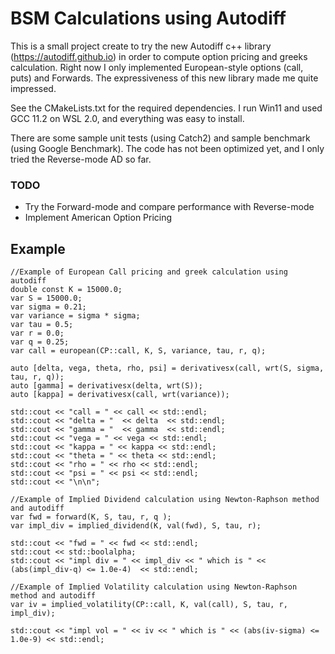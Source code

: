 #  BSM Calculations using Autodiff

This is a small project create to try the new Autodiff c++ library (https://autodiff.github.io) in order to compute option pricing and greeks calculation. 
Right now I only implemented European-style options (call, puts) and Forwards. The expressiveness of this new library made me quite impressed. 

See the CMakeLists.txt for the required dependencies. I run Win11 and used GCC 11.2 on WSL 2.0, and everything was easy to install.

There are some sample unit tests (using Catch2) and sample benchmark (using Google Benchmark). The code has not been optimized yet, and I only tried the Reverse-mode AD so far. 

### TODO
* Try the Forward-mode and compare performance with Reverse-mode
* Implement American Option Pricing

## Example 

    //Example of European Call pricing and greek calculation using autodiff
    double const K = 15000.0;
    var S = 15000.0;
    var sigma = 0.21;
    var variance = sigma * sigma;
    var tau = 0.5;
    var r = 0.0;
    var q = 0.25;
    var call = european(CP::call, K, S, variance, tau, r, q);

    auto [delta, vega, theta, rho, psi] = derivativesx(call, wrt(S, sigma, tau, r, q));
    auto [gamma] = derivativesx(delta, wrt(S));
    auto [kappa] = derivativesx(call, wrt(variance));

    std::cout << "call = " << call << std::endl;
    std::cout << "delta = "  << delta  << std::endl;
    std::cout << "gamma = "  << gamma  << std::endl;
    std::cout << "vega = " << vega << std::endl;
    std::cout << "kappa = " << kappa << std::endl;
    std::cout << "theta = " << theta << std::endl;
    std::cout << "rho = " << rho << std::endl;
    std::cout << "psi = " << psi << std::endl;
    std::cout << "\n\n";

    //Example of Implied Dividend calculation using Newton-Raphson method and autodiff
    var fwd = forward(K, S, tau, r, q );
    var impl_div = implied_dividend(K, val(fwd), S, tau, r);

    std::cout << "fwd = " << fwd << std::endl;
    std::cout << std::boolalpha;
    std::cout << "impl div = " << impl_div << " which is " << (abs(impl_div-q) <= 1.0e-4)  << std::endl;

    //Example of Implied Volatility calculation using Newton-Raphson method and autodiff
    var iv = implied_volatility(CP::call, K, val(call), S, tau, r, impl_div);

    std::cout << "impl vol = " << iv << " which is " << (abs(iv-sigma) <= 1.0e-9) << std::endl;
